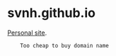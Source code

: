 svnh.github.io
==============

[Personal site](http://svnh.github.io). 




        Too cheap to buy domain name
